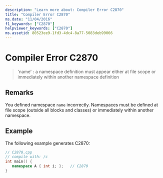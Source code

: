 ```yaml
---
description: "Learn more about: Compiler Error C2870"
title: "Compiler Error C2870"
ms.date: "11/04/2016"
f1_keywords: ["C2870"]
helpviewer_keywords: ["C2870"]
ms.assetid: 80523ee9-1fd3-4dc4-8a77-5083deb99066
---
```

# Compiler Error C2870

> 'name' : a namespace definition must appear either at file scope or immediately within another namespace definition

## Remarks

You defined namespace `name` incorrectly. Namespaces must be defined at file scope (outside all blocks and classes) or immediately within another namespace.

## Example

The following example generates C2870:

```cpp
// C2870.cpp
// compile with: /c
int main() {
   namespace A { int i; };   // C2870
}
```
